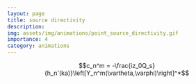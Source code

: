 ```yaml
---
layout: page
title: source directivity
description: 
img: assets/img/animations/point_source_directivity.gif
importance: 4
category: animations
---
```



$$c_n^m = -\frac{iz_0Q_s}{h_n'(ka)}\left[Y_n^m(\vartheta,\varphi)\right]^*$$
